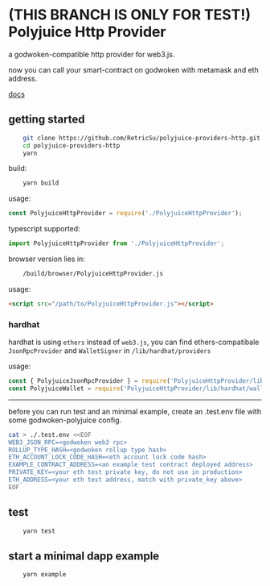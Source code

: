 # (THIS BRANCH IS ONLY FOR TEST!) Polyjuice Http Provider

a godwoken-compatible http provider for web3.js.

now you can call your smart-contract on godwoken with metamask and eth address.

[docs](docs/usage.md)

## getting started

```sh
    git clone https://github.com/RetricSu/polyjuice-providers-http.git
    cd polyjuice-providers-http
    yarn 
```

build:

```sh
    yarn build
```

usage:

```js
const PolyjuiceHttpProvider = require('./PolyjuiceHttpProvider');
```

typescript supported:

```ts
import PolyjuiceHttpProvider from './PolyjuiceHttpProvider';
```

browser version lies in:

```sh
    /build/browser/PolyjuiceHttpProvider.js
```

usage:

```html
<script src="/path/to/PolyjuiceHttpProvider.js"></script>
```

### hardhat

hardhat is using `ethers` instead of `web3.js`, you can find ethers-compatibale `JsonRpcProvider` and `WalletSigner` in `/lib/hardhat/providers`

usage:

```js
const { PolyjuiceJsonRpcProvider } = require('PolyjuiceHttpProvider/lib/hardhat/providers');
const PolyjuiceWallet = require('PolyjuiceHttpProvider/lib/hardhat/wallet-signer');
```


---

before you can run test and an minimal example, create an .test.env file with some godwoken-polyjuice config.

```sh
cat > ./.test.env <<EOF
WEB3_JSON_RPC=<godwoken web3 rpc>
ROLLUP_TYPE_HASH=<godwoken rollup type hash>
ETH_ACCOUNT_LOCK_CODE_HASH=<eth account lock code hash>
EXAMPLE_CONTRACT_ADDRESS=<an example test contract deployed address>
PRIVATE_KEY=<your eth test private key, do not use in production>
ETH_ADDRESS=<your eth test address, match with private_key above>
EOF
```

## test

```sh
    yarn test
```

## start a minimal dapp example

```sh
    yarn example
```
